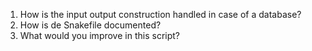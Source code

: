 1. How is the input output construction handled in case of a database?
2. How is de Snakefile documented?
3. What would you improve in this script?